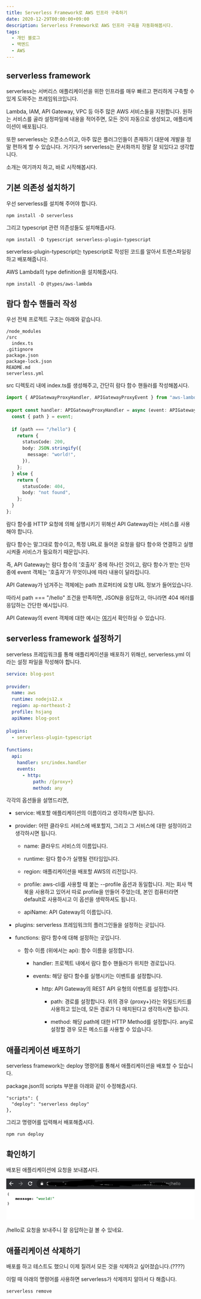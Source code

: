 ```yaml
---
title: Serverless Framework로 AWS 인프라 구축하기
date: 2020-12-29T00:00:00+09:00
description: Serverless Fremework로 AWS 인프라 구축을 자동화해봅시다.
tags:
  - 개인 블로그
  - 백엔드
  - AWS
---
```


## serverless framework

serverless는 서버리스 애플리케이션을 위한 인프라를 매우 빠르고 편리하게 구축할 수 있게 도와주는 프레임워크입니다.

Lambda, IAM, API Gateway, VPC 등 아주 많은 AWS 서비스들을 지원합니다. 원하는 서비스를 골라 설정파일에 내용을 적어주면, 모든 것이 자동으로 생성되고, 애플리케이션이 배포됩니다.

또한 serverless는 오픈소스이고, 아주 많은 플러그인들이 존재하기 대문에 개발을 정말 편하게 할 수 있습니다. 거기다가 serverless는 문서화까지 정말 잘 되있다고 생각합니다.

소개는 여기까지 하고, 바로 시작해봅시다.

## 기본 의존성 설치하기

우선 serverless를 설치해 주어야 합니다.

```
npm install -D serverless
```

그리고 typescript 관련 의존성들도 설치해줍시다.

```
npm install -D typescript serverless-plugin-typescript
```

serverless-plugin-typescript는 typescript로 작성된 코드를 알아서 트랜스파일링 하고 배포해줍니다.

AWS Lambda의 type definition을 설치해줍시다.

```
npm install -D @types/aws-lambda
```

## 람다 함수 핸들러 작성

우선 전체 프로젝트 구조는 아래와 같습니다.

```
/node_modules
/src
  index.ts
.gitignore
package.json
package-lock.json
README.md
serverless.yml
```

src 디렉토리 내에 index.ts를 생성해주고, 간단히 람다 함수 핸들러를 작성해봅시다.

```typescript
import { APIGatewayProxyHandler, APIGatewayProxyEvent } from "aws-lambda";

export const handler: APIGatewayProxyHandler = async (event: APIGatewayProxyEvent) => {
  const { path } = event;

  if (path === "/hello") {
    return {
      statusCode: 200,
      body: JSON.stringify({
        message: "world!",
      }),
    };
  } else {
    return {
      statusCode: 404,
      body: "not found",
    };
  }
};
```

람다 함수를 HTTP 요청에 의해 실행시키기 위해선 API Gateway라는 서비스를 사용해야 합니다.

람다 함수는 말그대로 함수이고, 특정 URL로 들어온 요청을 람다 함수와 연결하고 실행시켜줄 서비스가 필요하기 때문입니다.

즉, API Gateway는 람다 함수의 '호출자' 중에 하나인 것이고, 람다 함수가 받는 인자 중에 event 객체는 '호출자'가 무엇이냐에 따라 내용이 달라집니다.

API Gateway가 넘겨주는 객체에는 path 프로퍼티에 요청 URL 정보가 들어있습니다.

따라서 path === "/hello" 조건을 만족하면, JSON을 응답하고, 아니라면 404 에러를 응답하는 간단한 예시입니다.

API Gateway의 event 객체에 대한 예시는 [여기](https://github.com/awsdocs/aws-lambda-developer-guide/blob/master/sample-apps/nodejs-apig/event.json)서 확인하실 수 있습니다.

## serverless framework 설정하기

serverless 프레임워크를 통해 애플리케이션을 배포하기 위해선, serverless.yml 이라는 설정 파일을 작성해야 합니다.

```yml
service: blog-post

provider:
  name: aws
  runtime: nodejs12.x
  region: ap-northeast-2
  profile: hsjang
  apiName: blog-post

plugins:
  - serverless-plugin-typescript

functions:
  api:
    handler: src/index.handler
    events:
      - http:
          path: /{proxy+}
          method: any
```

각각의 옵션들을 설명드리면,

- service: 배포할 애플리케이션의 이름이라고 생각하시면 됩니다.

- provider: 어떤 클라우드 서비스에 배포할지, 그리고 그 서비스에 대한 설정이라고 생각하시면 됩니다.

  - name: 클라우드 서비스의 이름입니다.

  - runtime: 람다 함수가 실행될 런타임입니다.

  - region: 애플리케이션을 배포할 AWS의 리전입니다.

  - profile: aws-cli를 사용할 때 붙는 --profile 옵션과 동일합니다. 저는 회사 맥북을 사용하고 있어서 따로 profile을 만들어 주었는데, 본인 컴퓨터라면 default로 사용하시고 이 옵션을 생략하셔도 됩니다.

  - apiName: API Gateway의 이름입니다.

- plugins: serverless 프레임워크의 플러그인들을 설정하는 곳입니다.

- functions: 람다 함수에 대해 설정하는 곳입니다.

  - 함수 이름 (위에서는 api): 함수 이름을 설정합니다.

    - handler: 프로젝트 내에서 람다 함수 핸들러가 위치한 경로입니다.
    - events: 해당 람다 함수를 실행시키는 이벤트를 설정합니다.

      - http: API Gateway의 REST API 유형의 이벤트를 설정합니다.

        - path: 경로를 설정합니다. 위의 경우 {proxy+}라는 와일드카드를 사용하고 있는데, 모든 경로가 다 매치된다고 생각하시면 됩니다.

        - method: 해당 path에 대한 HTTP Method를 설정합니다. any로 설정할 경우 모든 메소드를 사용할 수 있습니다.

## 애플리케이션 배포하기

serverless framework는 deploy 명령어를 통해서 애플리케이션을 배포할 수 있습니다.

package.json의 scripts 부분을 아래와 같이 수정해줍시다.

```
"scripts": {
  "deploy": "serverless deploy"
},
```

그리고 명령어를 입력해서 배포해줍시다.

```
npm run deploy
```

## 확인하기

배포된 애플리케이션에 요청을 보내봅시다.

![](./result.png)

/hello로 요청을 보내주니 잘 응답하는걸 볼 수 있네요.

## 애플리케이션 삭제하기

배포를 하고 테스트도 했으니 이제 질려서 모든 것을 삭제하고 싶어졌습니다.(????)

이럴 때 아래의 명령어를 사용하면 serverless가 삭제까지 알아서 다 해줍니다.

```
serverless remove
```
